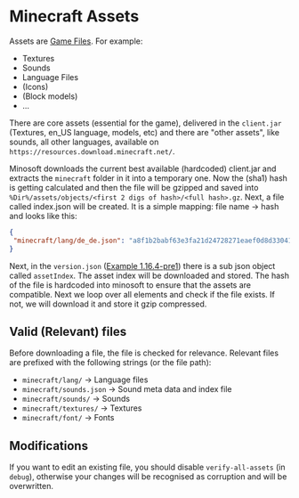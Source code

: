 # Minecraft Assets

Assets are [Game Files](https://wiki.vg/Game_files). For example:
 - Textures
 - Sounds
 - Language Files
 - (Icons)
 - (Block models)
 - ...
 
 There are core assets (essential for the game), delivered in the `client.jar` (Textures, en_US language, models, etc)
 and there are "other assets", like sounds, all other languages, available on `https://resources.download.minecraft.net/`.
 
 Minosoft downloads the current best available (hardcoded) client.jar and extracts the `minecraft` folder in it into a temporary one.
 Now the (sha1) hash is getting calculated and then the file will be gzipped and saved into `%Dir%/assets/objects/<first 2 digs of hash>/<full hash>.gz`.
 Next, a file called index.json will be created. It is a simple mapping: file name -> hash and looks like this:
 ```json
{
  "minecraft/lang/de_de.json": "a8f1b2babf63e3fa21d24728271eaef0d8d33041"
}
```
Next, in the `version.json` ([Example 1.16.4-pre1](https://launchermeta.mojang.com/v1/packages/edcca0531de05c4b15007ca689b575a33b9d96a2/1.16.4-pre1.json)) there is a sub json object called `assetIndex`.
The asset index will be downloaded and stored. The hash of the file is hardcoded into minosoft to ensure that the assets are compatible. Next we loop over all elements and check if the file exists.
If not, we will download it and store it gzip compressed.

## Valid (Relevant) files
Before downloading a file, the file is checked for relevance. Relevant files are prefixed with the following strings (or the file path):

- `minecraft/lang/` -> Language files
- `minecraft/sounds.json` -> Sound meta data and index file
- `minecraft/sounds/` -> Sounds
 - `minecraft/textures/` -> Textures
 - `minecraft/font/` -> Fonts

## Modifications
If you want to edit an existing file, you should disable `verify-all-assets` (in `debug`), otherwise your changes will be recognised as corruption and will be overwritten.
